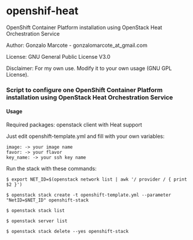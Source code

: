 # openshif-heat
OpenShift Container Platform installation using OpenStack Heat Orchestration Service

Author: Gonzalo Marcote - gonzalomarcote_at_gmail.com

License: GNU General Public License V3.0

Disclaimer: For my own use. Modify it to your own usage (GNU GPL License).

### Script to configure one OpenShift Container Platform installation using OpenStack Heat Orchestration Service

#### Usage
Required packages: openstack client with Heat support

Just edit openshift-template.yml and fill with your own variables:

	image: -> your image name
	favor: -> your flavor
	key_name: -> your ssh key name

Run the stack with these commands:

`$ export NET_ID=$(openstack network list | awk '/ provider / { print $2 }')`

`$ openstack stack create -t openshift-template.yml --parameter "NetID=$NET_ID" openshift-stack`

`$ openstack stack list`

`$ openstack server list`

`$ openstack stack delete --yes openshift-stack`
